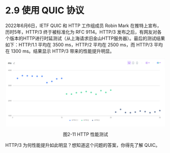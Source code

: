 # 2.9 使用 QUIC 协议

2022年6月6日，IETF QUIC 和 HTTP 工作组成员 Robin Mark 在推特上宣布，历时5年，HTTP/3 终于被标准化为 RFC 9114。HTTP/3 发布之后，有网友对各个版本的HTTP进行时延测试（从上海请求旧金山HTTP服务器）。最后的测试结果如下：HTTP/1.1 平均在 3500 ms，HTTP/2 平均在 2500 ms，而 HTTP/3 平均在 1300 ms。结果显示 HTTP/3 带来的性能提升明显。

<div  align="center">
	<img src="../assets/http3.png" width = "500"  align=center />
	<p>图2-11 HTTP 性能测试</p>
</div> 

HTTP/3 为何性能提升如此明显？想知道这个问题的答案，你得先了解 QUIC。
